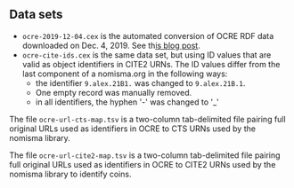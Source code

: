 ## Data sets

- `ocre-2019-12-04.cex` is the automated conversion of OCRE RDF data downloaded on Dec. 4, 2019. See th[is blog post]().
- `ocre-cite-ids.cex` is the same data set, but using ID values that are valid as object identifiers in CITE2 URNs.  The ID values differ from the last component of a nomisma.org in the following ways:
    - the identifier `9.alex.21B1.` was changed to `9.alex.21B.1`.
    - One empty record was manually removed.
    - in all identifiers, the hyphen '-' was changed to '_'


The file `ocre-url-cts-map.tsv` is a two-column tab-delimited file pairing full original URLs used as identifiers in OCRE to CTS URNs used by the nomisma library.

The file `ocre-url-cite2-map.tsv` is a two-column tab-delimited file pairing full original URLs used as identifiers in OCRE to CITE2 URNs used by the nomisma library to identify coins.
